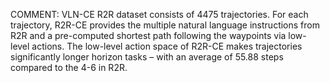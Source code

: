 COMMENT: VLN-CE R2R dataset consists of 4475 trajectories. For each
trajectory, R2R-CE provides the multiple natural language instructions from
R2R and a pre-computed shortest path following the waypoints via low-level
actions. The low-level action space of R2R-CE makes trajectories
significantly longer horizon tasks – with an average of 55.88 steps
compared to the 4-6 in R2R.
